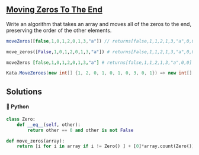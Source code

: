 ## [Moving Zeros To The End](https://www.codewars.com/kata/52597aa56021e91c93000cb0)

Write an algorithm that takes an array and moves all of the zeros to the end, preserving the order of the other elements.

```javascript
moveZeros([false,1,0,1,2,0,1,3,"a"]) // returns[false,1,1,2,1,3,"a",0,0]
```
```python
move_zeros([False,1,0,1,2,0,1,3,"a"]) # returns[False,1,1,2,1,3,"a",0,0]
```
```coffeescript
moveZeros [false,1,0,1,2,0,1,3,"a"] # returns[false,1,1,2,1,3,"a",0,0]
```
```csharp
Kata.MoveZeroes(new int[] {1, 2, 0, 1, 0, 1, 0, 3, 0, 1}) => new int[] {1, 2, 1, 1, 3, 1, 0, 0, 0, 0}
```

## Solutions
#### 🐍 Python
```python
class Zero:
    def __eq__(self, other):
        return other == 0 and other is not False

def move_zeros(array):
    return [i for i in array if i != Zero() ] + [0]*array.count(Zero())
```
